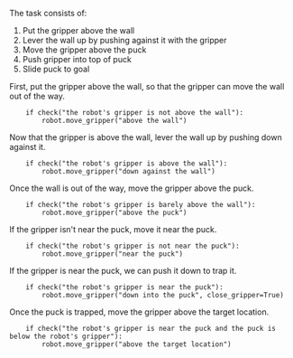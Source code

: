 

The task consists of:
1. Put the gripper above the wall
2. Lever the wall up by pushing against it with the gripper
3. Move the gripper above the puck
4. Push gripper into top of puck
5. Slide puck to goal

First, put the gripper above the wall, so that the gripper can move the wall out of the way.
```
    if check("the robot's gripper is not above the wall"):
        robot.move_gripper("above the wall")
```

Now that the gripper is above the wall, lever the wall up by pushing down against it.
```
    if check("the robot's gripper is above the wall"):
        robot.move_gripper("down against the wall")
```

Once the wall is out of the way, move the gripper above the puck.
```
    if check("the robot's gripper is barely above the wall"):
        robot.move_gripper("above the puck")
```

If the gripper isn't near the puck, move it near the puck.
```
    if check("the robot's gripper is not near the puck"):
        robot.move_gripper("near the puck")
```

If the gripper is near the puck, we can push it down to trap it.
```
    if check("the robot's gripper is near the puck"):
        robot.move_gripper("down into the puck", close_gripper=True)
```

Once the puck is trapped, move the gripper above the target location.
```
    if check("the robot's gripper is near the puck and the puck is below the robot's gripper"):
        robot.move_gripper("above the target location")
```
